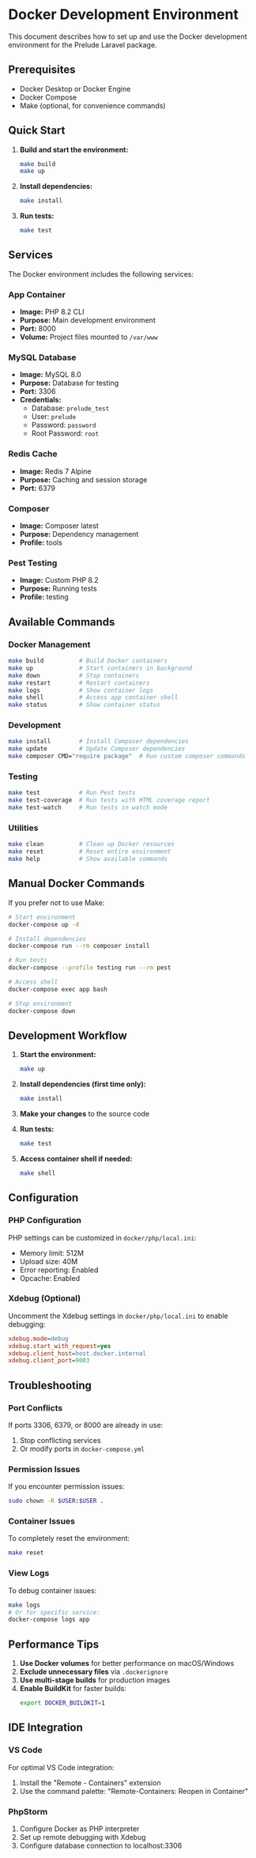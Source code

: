 # Docker Development Environment

This document describes how to set up and use the Docker development environment for the Prelude Laravel package.

## Prerequisites

- Docker Desktop or Docker Engine
- Docker Compose
- Make (optional, for convenience commands)

## Quick Start

1. **Build and start the environment:**
   ```bash
   make build
   make up
   ```

2. **Install dependencies:**
   ```bash
   make install
   ```

3. **Run tests:**
   ```bash
   make test
   ```

## Services

The Docker environment includes the following services:

### App Container
- **Image:** PHP 8.2 CLI
- **Purpose:** Main development environment
- **Port:** 8000
- **Volume:** Project files mounted to `/var/www`

### MySQL Database
- **Image:** MySQL 8.0
- **Purpose:** Database for testing
- **Port:** 3306
- **Credentials:**
  - Database: `prelude_test`
  - User: `prelude`
  - Password: `password`
  - Root Password: `root`

### Redis Cache
- **Image:** Redis 7 Alpine
- **Purpose:** Caching and session storage
- **Port:** 6379

### Composer
- **Image:** Composer latest
- **Purpose:** Dependency management
- **Profile:** tools

### Pest Testing
- **Image:** Custom PHP 8.2
- **Purpose:** Running tests
- **Profile:** testing

## Available Commands

### Docker Management
```bash
make build          # Build Docker containers
make up             # Start containers in background
make down           # Stop containers
make restart        # Restart containers
make logs           # Show container logs
make shell          # Access app container shell
make status         # Show container status
```

### Development
```bash
make install        # Install Composer dependencies
make update         # Update Composer dependencies
make composer CMD="require package"  # Run custom composer commands
```

### Testing
```bash
make test           # Run Pest tests
make test-coverage  # Run tests with HTML coverage report
make test-watch     # Run tests in watch mode
```

### Utilities
```bash
make clean          # Clean up Docker resources
make reset          # Reset entire environment
make help           # Show available commands
```

## Manual Docker Commands

If you prefer not to use Make:

```bash
# Start environment
docker-compose up -d

# Install dependencies
docker-compose run --rm composer install

# Run tests
docker-compose --profile testing run --rm pest

# Access shell
docker-compose exec app bash

# Stop environment
docker-compose down
```

## Development Workflow

1. **Start the environment:**
   ```bash
   make up
   ```

2. **Install dependencies (first time only):**
   ```bash
   make install
   ```

3. **Make your changes** to the source code

4. **Run tests:**
   ```bash
   make test
   ```

5. **Access container shell if needed:**
   ```bash
   make shell
   ```

## Configuration

### PHP Configuration
PHP settings can be customized in `docker/php/local.ini`:
- Memory limit: 512M
- Upload size: 40M
- Error reporting: Enabled
- Opcache: Enabled

### Xdebug (Optional)
Uncomment the Xdebug settings in `docker/php/local.ini` to enable debugging:
```ini
xdebug.mode=debug
xdebug.start_with_request=yes
xdebug.client_host=host.docker.internal
xdebug.client_port=9003
```

## Troubleshooting

### Port Conflicts
If ports 3306, 6379, or 8000 are already in use:
1. Stop conflicting services
2. Or modify ports in `docker-compose.yml`

### Permission Issues
If you encounter permission issues:
```bash
sudo chown -R $USER:$USER .
```

### Container Issues
To completely reset the environment:
```bash
make reset
```

### View Logs
To debug container issues:
```bash
make logs
# Or for specific service:
docker-compose logs app
```

## Performance Tips

1. **Use Docker volumes** for better performance on macOS/Windows
2. **Exclude unnecessary files** via `.dockerignore`
3. **Use multi-stage builds** for production images
4. **Enable BuildKit** for faster builds:
   ```bash
   export DOCKER_BUILDKIT=1
   ```

## IDE Integration

### VS Code
For optimal VS Code integration:
1. Install the "Remote - Containers" extension
2. Use the command palette: "Remote-Containers: Reopen in Container"

### PhpStorm
1. Configure Docker as PHP interpreter
2. Set up remote debugging with Xdebug
3. Configure database connection to localhost:3306